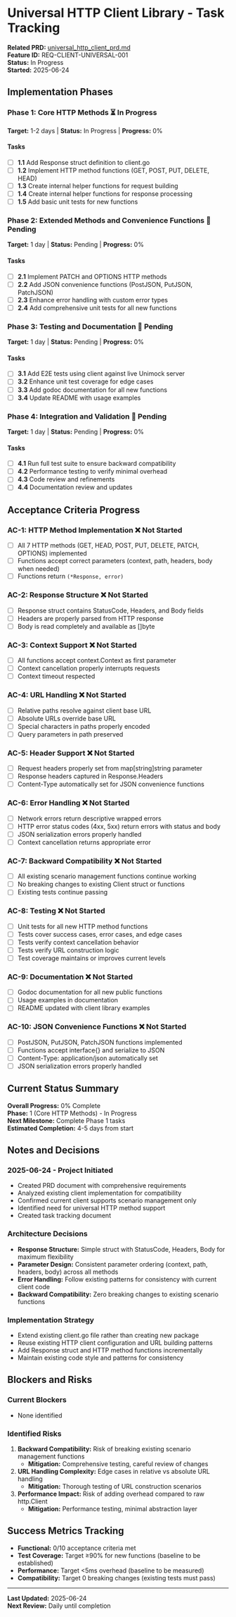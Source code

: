 # Universal HTTP Client Library - Task Tracking

**Related PRD:** [universal_http_client_prd.md](./universal_http_client_prd.md)  
**Feature ID:** REQ-CLIENT-UNIVERSAL-001  
**Status:** In Progress  
**Started:** 2025-06-24  

## Implementation Phases

### Phase 1: Core HTTP Methods ⏳ In Progress
**Target:** 1-2 days | **Status:** In Progress | **Progress:** 0%

#### Tasks
- [ ] **1.1** Add Response struct definition to client.go
- [ ] **1.2** Implement HTTP method functions (GET, POST, PUT, DELETE, HEAD)
- [ ] **1.3** Create internal helper functions for request building
- [ ] **1.4** Create internal helper functions for response processing
- [ ] **1.5** Add basic unit tests for new functions

### Phase 2: Extended Methods and Convenience Functions 🔄 Pending
**Target:** 1 day | **Status:** Pending | **Progress:** 0%

#### Tasks
- [ ] **2.1** Implement PATCH and OPTIONS HTTP methods
- [ ] **2.2** Add JSON convenience functions (PostJSON, PutJSON, PatchJSON)
- [ ] **2.3** Enhance error handling with custom error types
- [ ] **2.4** Add comprehensive unit tests for all new functions

### Phase 3: Testing and Documentation 🔄 Pending
**Target:** 1 day | **Status:** Pending | **Progress:** 0%

#### Tasks
- [ ] **3.1** Add E2E tests using client against live Unimock server
- [ ] **3.2** Enhance unit test coverage for edge cases
- [ ] **3.3** Add godoc documentation for all new functions
- [ ] **3.4** Update README with usage examples

### Phase 4: Integration and Validation 🔄 Pending
**Target:** 1 day | **Status:** Pending | **Progress:** 0%

#### Tasks
- [ ] **4.1** Run full test suite to ensure backward compatibility
- [ ] **4.2** Performance testing to verify minimal overhead
- [ ] **4.3** Code review and refinements
- [ ] **4.4** Documentation review and updates

## Acceptance Criteria Progress

### AC-1: HTTP Method Implementation ❌ Not Started
- [ ] All 7 HTTP methods (GET, HEAD, POST, PUT, DELETE, PATCH, OPTIONS) implemented
- [ ] Functions accept correct parameters (context, path, headers, body when needed)
- [ ] Functions return `(*Response, error)`

### AC-2: Response Structure ❌ Not Started
- [ ] Response struct contains StatusCode, Headers, and Body fields
- [ ] Headers are properly parsed from HTTP response
- [ ] Body is read completely and available as []byte

### AC-3: Context Support ❌ Not Started
- [ ] All functions accept context.Context as first parameter
- [ ] Context cancellation properly interrupts requests
- [ ] Context timeout respected

### AC-4: URL Handling ❌ Not Started
- [ ] Relative paths resolve against client base URL
- [ ] Absolute URLs override base URL
- [ ] Special characters in paths properly encoded
- [ ] Query parameters in path preserved

### AC-5: Header Support ❌ Not Started
- [ ] Request headers properly set from map[string]string parameter
- [ ] Response headers captured in Response.Headers
- [ ] Content-Type automatically set for JSON convenience functions

### AC-6: Error Handling ❌ Not Started
- [ ] Network errors return descriptive wrapped errors
- [ ] HTTP error status codes (4xx, 5xx) return errors with status and body
- [ ] JSON serialization errors properly handled
- [ ] Context cancellation returns appropriate error

### AC-7: Backward Compatibility ❌ Not Started
- [ ] All existing scenario management functions continue working
- [ ] No breaking changes to existing Client struct or functions
- [ ] Existing tests continue passing

### AC-8: Testing ❌ Not Started
- [ ] Unit tests for all new HTTP method functions
- [ ] Tests cover success cases, error cases, and edge cases
- [ ] Tests verify context cancellation behavior
- [ ] Tests verify URL construction logic
- [ ] Test coverage maintains or improves current levels

### AC-9: Documentation ❌ Not Started
- [ ] Godoc documentation for all new public functions
- [ ] Usage examples in documentation
- [ ] README updated with client library examples

### AC-10: JSON Convenience Functions ❌ Not Started
- [ ] PostJSON, PutJSON, PatchJSON functions implemented
- [ ] Functions accept interface{} and serialize to JSON
- [ ] Content-Type: application/json automatically set
- [ ] JSON serialization errors properly handled

## Current Status Summary

**Overall Progress:** 0% Complete  
**Phase:** 1 (Core HTTP Methods) - In Progress  
**Next Milestone:** Complete Phase 1 tasks  
**Estimated Completion:** 4-5 days from start  

## Notes and Decisions

### 2025-06-24 - Project Initiated
- Created PRD document with comprehensive requirements
- Analyzed existing client implementation for compatibility
- Confirmed current client supports scenario management only
- Identified need for universal HTTP method support
- Created task tracking document

### Architecture Decisions
- **Response Structure:** Simple struct with StatusCode, Headers, Body for maximum flexibility
- **Parameter Design:** Consistent parameter ordering (context, path, headers, body) across all methods
- **Error Handling:** Follow existing patterns for consistency with current client code
- **Backward Compatibility:** Zero breaking changes to existing scenario functions

### Implementation Strategy
- Extend existing client.go file rather than creating new package
- Reuse existing HTTP client configuration and URL building patterns
- Add Response struct and HTTP method functions incrementally
- Maintain existing code style and patterns for consistency

## Blockers and Risks

### Current Blockers
- None identified

### Identified Risks
1. **Backward Compatibility:** Risk of breaking existing scenario management functions
   - **Mitigation:** Comprehensive testing, careful review of changes
2. **URL Handling Complexity:** Edge cases in relative vs absolute URL handling
   - **Mitigation:** Thorough testing of URL construction scenarios  
3. **Performance Impact:** Risk of adding overhead compared to raw http.Client
   - **Mitigation:** Performance testing, minimal abstraction layer

## Success Metrics Tracking

- **Functional:** 0/10 acceptance criteria met
- **Test Coverage:** Target ≥90% for new functions (baseline to be established)
- **Performance:** Target <5ms overhead (baseline to be measured)
- **Compatibility:** Target 0 breaking changes (existing tests must pass)

---

**Last Updated:** 2025-06-24  
**Next Review:** Daily until completion